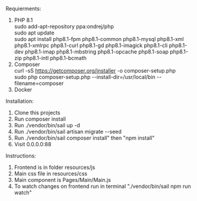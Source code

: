 Requierments:
1. PHP 8.1 \
   sudo add-apt-repository ppa:ondrej/php \
   sudo apt update \
   sudo apt install php8.1-fpm php8.1-common php8.1-mysql php8.1-xml php8.1-xmlrpc php8.1-curl php8.1-gd php8.1-imagick php8.1-cli php8.1-dev php8.1-imap    php8.1-mbstring php8.1-opcache php8.1-soap php8.1-zip php8.1-intl php8.1-bcmath
3. Composer \
   curl -sS https://getcomposer.org/installer -o composer-setup.php \
   sudo php composer-setup.php --install-dir=/usr/local/bin --filename=composer
5. Docker

Installation:
1. Clone this projects
2. Run composer install
3. Run ./vendor/bin/sail up -d
4. Run ./vendor/bin/sail artisan migrate --seed
5. Run ./vendor/bin/sail composer install" then "npm install"
6. Visit 0.0.0.0:88
 
Instructions:

1. Frontend is in folder resources/js
2. Main css file in resources/css
3. Main component is Pages/Main/Main.js
4. To watch changes on frontend run in terminal "./vendor/bin/sail npm run watch"


